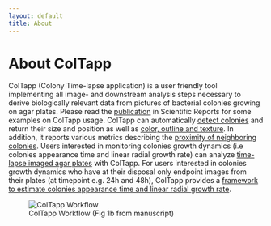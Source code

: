 ```yaml
---
layout: default
title: About
---
```

# About ColTapp
ColTapp (Colony Time-lapse application) is a user friendly tool implementing all image- and downstream analysis steps necessary to derive biologically relevant data from pictures of bacterial colonies growing on agar plates. Please read the [publication](https://doi.org/10.1038/s41598-020-72979-4) in Scientific Reports for some examples on ColTapp usage.
ColTapp can automatically [detect colonies](https://coltapp.github.io/detect.html) and return their size and position as well as [color, outline and texture](https://coltapp.github.io/characteristics.html). In addition, it reports various metrics describing the [proximity of neighboring colonies](https://coltapp.github.io/characteristics.html). Users interested in monitoring colonies growth dynamics (i.e colonies appearance time and linear radial growth rate) can analyze [time-lapse imaged agar plates](https://coltapp.github.io/timelapse.html) with ColTapp. For users interested in colonies growth dynamics who have at their disposal only endpoint images from their plates (at timepoint e.g. 24h and 48h), ColTapp provides a [framework to estimate colonies appearance time and linear radial growth rate](https://coltapp.github.io/endpoint.html).

<figure>
  <img src="{{site.url}}/assets/images/Workflow.png" alt="ColTapp Workflow"/>
  <figcaption>ColTapp Workflow (Fig 1b from manuscript) </figcaption>
</figure>

